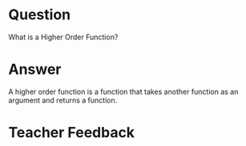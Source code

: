 # Question
What is a Higher Order Function?

# Answer
 A higher order function is a function that takes another function as an argument and returns a function.

# Teacher Feedback